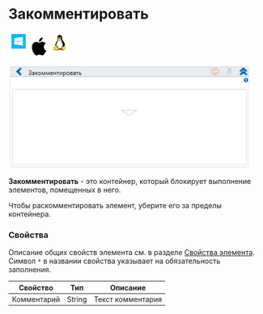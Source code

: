 # Закомментировать

![](<../../../.gitbook/assets/image (100) (1) (1) (1) (1) (1) (1) (1) (2) (316).png>)

![](<../../../.gitbook/assets/image (89).png>)

**Закомментировать** - это контейнер, который блокирует выполнение элементов, помещенных в него.

Чтобы раскомментировать элемент, уберите его за пределы контейнера.

### Свойства
Описание общих свойств элемента см. в разделе [Свойства элемента](https://docs.primo-rpa.ru/primo-rpa/primo-studio/process/elements#svoistva-elementa).\
Символ `*` в названии свойства указывает на обязательность заполнения.

| Свойство    | Тип    | Описание                 |
| ----------- | ------ | ------------------------ |
| Комментарий | String | Текст комментария        |
